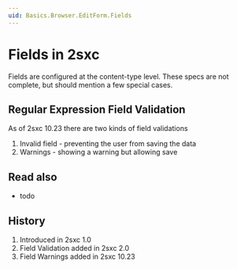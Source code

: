 ```yaml
---
uid: Basics.Browser.EditForm.Fields
---
```


# Fields in 2sxc

Fields are configured at the content-type level. These specs are not complete, but should mention a few special cases. 

## Regular Expression Field Validation

As of 2sxc 10.23 there are two kinds of field validations

1. Invalid field - preventing the user from saving the data
1. Warnings - showing a warning but allowing save


## Read also

* todo

## History

1. Introduced in 2sxc 1.0
1. Field Validation added in 2sxc 2.0
1. Field Warnings added in 2sxc 10.23
